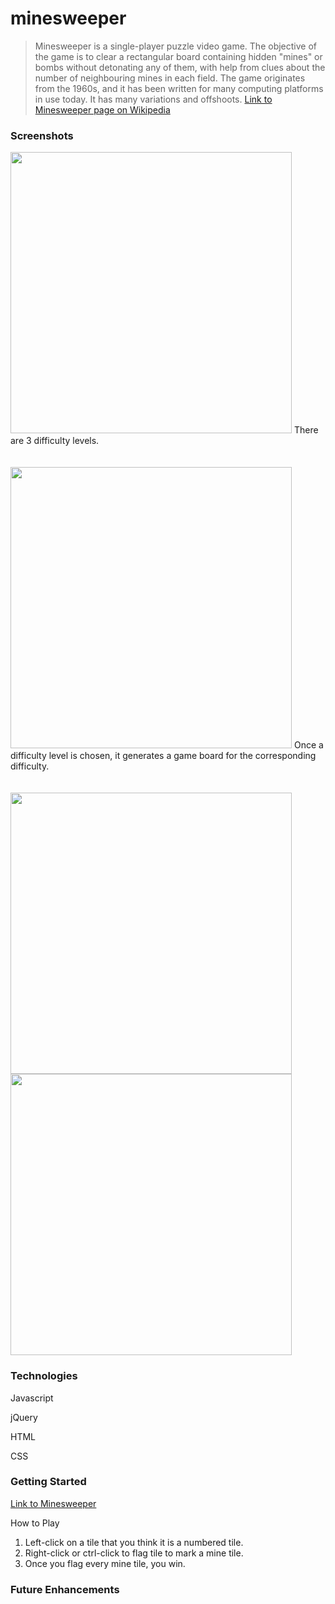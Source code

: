 # minesweeper
 
>Minesweeper is a single-player puzzle video game. The objective of the game is to clear a rectangular board containing hidden "mines" or bombs without detonating any of them, with help from clues about the number of neighbouring mines in each field. The game originates from the 1960s, and it has been written for many computing platforms in use today. It has many variations and offshoots.
[Link to Minesweeper page on Wikipedia](https://en.wikipedia.org/wiki/Minesweeper_(video_game))





### Screenshots

<img src="https://imgur.com/cL6EPKd.png" width="450px">
There are 3 difficulty levels.
<br><br><br>

<img src="https://i.imgur.com/Br1Xqlf.png" width="450px">
Once a difficulty level is chosen, it generates a game board for the corresponding difficulty. 
<br><br><br>

<img src="https://i.imgur.com/jTFKDbo.png" width="450px">


<img src="https://i.imgur.com/2urgfsK.png" width="450px">

### Technologies

Javascript

jQuery

HTML

CSS


### Getting Started

[Link to Minesweeper](https://sungjun0110.github.io/minesweeper/)

How to Play
1. Left-click on a tile that you think it is a numbered tile.
2. Right-click or ctrl-click to flag tile to mark a mine tile.
3. Once you flag every mine tile, you win.


### Future Enhancements

